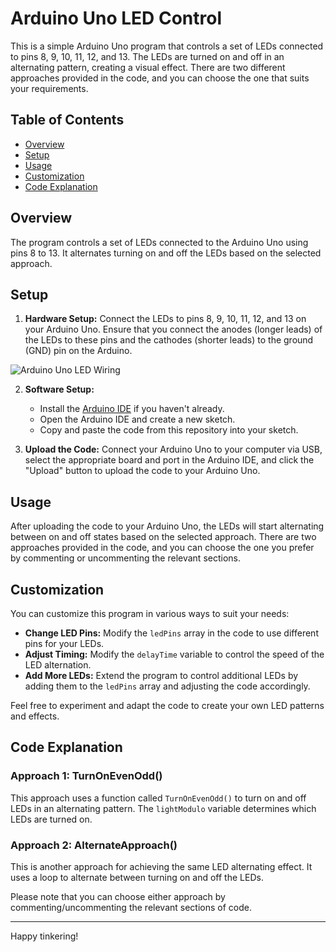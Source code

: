 # Arduino Uno LED Control

This is a simple Arduino Uno program that controls a set of LEDs connected to pins 8, 9, 10, 11, 12, and 13. The LEDs are turned on and off in an alternating pattern, creating a visual effect. There are two different approaches provided in the code, and you can choose the one that suits your requirements.

## Table of Contents

- [Overview](#overview)
- [Setup](#setup)
- [Usage](#usage)
- [Customization](#customization)
- [Code Explanation](#code-explanation)

## Overview

The program controls a set of LEDs connected to the Arduino Uno using pins 8 to 13. It alternates turning on and off the LEDs based on the selected approach.

## Setup

1. **Hardware Setup:** Connect the LEDs to pins 8, 9, 10, 11, 12, and 13 on your Arduino Uno. Ensure that you connect the anodes (longer leads) of the LEDs to these pins and the cathodes (shorter leads) to the ground (GND) pin on the Arduino.

![Arduino Uno LED Wiring](https://github.com/Princepm02/Internet_of_Things/assets/91951172/3bd913b0-40a7-4c8b-94ce-fc714d387d3a)

2. **Software Setup:**

   - Install the [Arduino IDE](https://www.arduino.cc/en/software) if you haven't already.
   - Open the Arduino IDE and create a new sketch.
   - Copy and paste the code from this repository into your sketch.

3. **Upload the Code:** Connect your Arduino Uno to your computer via USB, select the appropriate board and port in the Arduino IDE, and click the "Upload" button to upload the code to your Arduino Uno.

## Usage

After uploading the code to your Arduino Uno, the LEDs will start alternating between on and off states based on the selected approach. There are two approaches provided in the code, and you can choose the one you prefer by commenting or uncommenting the relevant sections.

## Customization

You can customize this program in various ways to suit your needs:

- **Change LED Pins:** Modify the `ledPins` array in the code to use different pins for your LEDs.
- **Adjust Timing:** Modify the `delayTime` variable to control the speed of the LED alternation.
- **Add More LEDs:** Extend the program to control additional LEDs by adding them to the `ledPins` array and adjusting the code accordingly.

Feel free to experiment and adapt the code to create your own LED patterns and effects.

## Code Explanation

### Approach 1: TurnOnEvenOdd()

This approach uses a function called `TurnOnEvenOdd()` to turn on and off LEDs in an alternating pattern. The `lightModulo` variable determines which LEDs are turned on.

### Approach 2: AlternateApproach()

This is another approach for achieving the same LED alternating effect. It uses a loop to alternate between turning on and off the LEDs.

Please note that you can choose either approach by commenting/uncommenting the relevant sections of code.

---
Happy tinkering!
